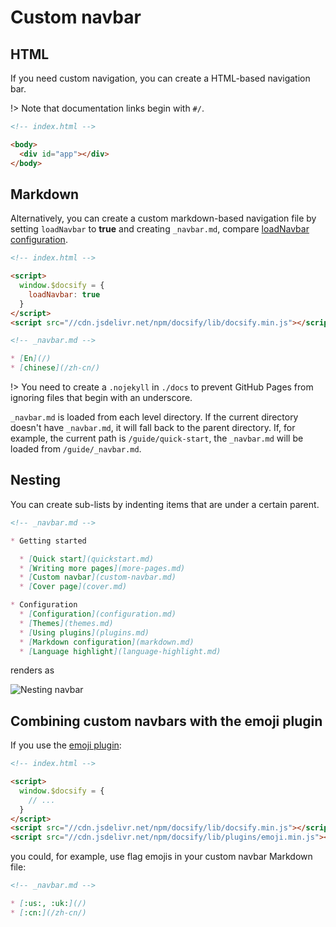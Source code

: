 # Custom navbar

## HTML

If you need custom navigation, you can create a HTML-based navigation bar.

!> Note that documentation links begin with `#/`.

```html
<!-- index.html -->

<body>
  <div id="app"></div>
</body>
```

## Markdown

Alternatively, you can create a custom markdown-based navigation file by setting `loadNavbar` to **true** and creating `_navbar.md`, compare [loadNavbar configuration](configuration.md#loadnavbar).

```html
<!-- index.html -->

<script>
  window.$docsify = {
    loadNavbar: true
  }
</script>
<script src="//cdn.jsdelivr.net/npm/docsify/lib/docsify.min.js"></script>
```

```markdown
<!-- _navbar.md -->

* [En](/)
* [chinese](/zh-cn/)
```

!> You need to create a `.nojekyll` in `./docs` to prevent GitHub Pages from ignoring files that begin with an underscore.

`_navbar.md` is loaded from each level directory. If the current directory doesn't have `_navbar.md`, it will fall back to the parent directory. If, for example, the current path is `/guide/quick-start`, the `_navbar.md` will be loaded from `/guide/_navbar.md`.

## Nesting

You can create sub-lists by indenting items that are under a certain parent.

```markdown
<!-- _navbar.md -->

* Getting started

  * [Quick start](quickstart.md)
  * [Writing more pages](more-pages.md)
  * [Custom navbar](custom-navbar.md)
  * [Cover page](cover.md)

* Configuration
  * [Configuration](configuration.md)
  * [Themes](themes.md)
  * [Using plugins](plugins.md)
  * [Markdown configuration](markdown.md)
  * [Language highlight](language-highlight.md)
```

renders as

![Nesting navbar](_images/nested-navbar.png 'Nesting navbar')

## Combining custom navbars with the emoji plugin

If you use the [emoji plugin](plugins#emoji):

```html
<!-- index.html -->

<script>
  window.$docsify = {
    // ...
  }
</script>
<script src="//cdn.jsdelivr.net/npm/docsify/lib/docsify.min.js"></script>
<script src="//cdn.jsdelivr.net/npm/docsify/lib/plugins/emoji.min.js"></script>
```

you could, for example, use flag emojis in your custom navbar Markdown file:

```markdown
<!-- _navbar.md -->

* [:us:, :uk:](/)
* [:cn:](/zh-cn/)
```
